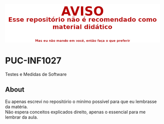 ![WARNING](WARNING.png)

# PUC-INF1027
Testes e Medidas de Software

## About
Eu apenas escrevi no repositório o minímo possível para que eu lembrasse da matéria.  
Não espera conceitos explicados direito, apenas o essencial para me lembrar da aula.
